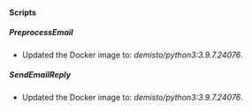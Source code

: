 
#### Scripts
##### PreprocessEmail
- Updated the Docker image to: *demisto/python3:3.9.7.24076*.
##### SendEmailReply
- Updated the Docker image to: *demisto/python3:3.9.7.24076*.